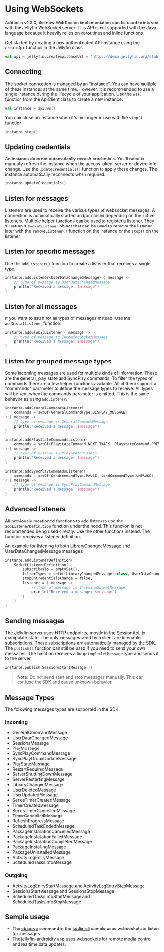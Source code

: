 # Using WebSockets

Added in v1.2.0, the new WebSocket implementation can be used to interact with the Jellyfin WebSocket server. This API
is not supported with the Java language because it heavily relies on coroutines and inline functions.

Get started by creating a new authenticated API instance using the `createApi` function in the Jellyfin class.

```kotlin
val api = jellyfin.createApi(baseUrl = "https://demo.jellyfin.org/stable/")
```

## Connecting

The socket connection is managed by an "instance". You can have multiple of these instances at the same time. However,
it is recommended to use a single instance during the lifecycle of your application. Use the `ws()`
function from the ApiClient class to create a new instance.

```kotlin
val instance = api.ws()
```

You can close an instance when it's no longer in use with the `stop()` function.

```kotlin
instance.stop()
```

## Updating credentials

An instance does not automatically refresh credentials. You'll need to manually refresh the instance when the access
token, server or device info change. Use the `updateCredentials()` function to apply these changes. The instance
automatically reconnects when required.

```kotlin
instance.updateCredentials()
```

## Listen for messages

Listeners are used to receive the various types of websocket messages. A connection is automatically started and/or
closed depending on the active listeners. Multiple helper functions can be used to register a listener. They all return
a `SocketListener` object that can be used to remove the listener later with the `removeListener()` function on the
instance or the `stop()` on the listener.

## Listen for specific messages

Use the `addListener()` function to create a listener that receives a single type.

```kotlin
instance.addListener<UserDataChangedMessage> { message ->
	// type of message is UserDataChangedMessage
	println("Received a message: $message")
}
```

## Listen for all messages

If you want to listen for all types of messages instead. Use the `addGlobalListener` function.

```kotlin
instance.addGlobalListener { message ->
	// type of message is IncomingSocketMessage
	println("Received a message: $message")
}
```

## Listen for grouped message types

Some incoming messages are used for multiple kinds of information. These are the general, play state and SyncPlay
commands. To filter the types of commands there are a few helper functions available. All of them support a "commands"
parameter to define the message types to receive. All types will be sent when the commands parameter is omitted. This is
the same behavior as using `addListener`.

```kotlin
instance.addGeneralCommandsListener(
	commands = setOf(GeneralCommandType.DISPLAY_MESSAGE)
) { message ->
	// type of message is GeneralCommandMessage
	println("Received a message: $message")
}

instance.addPlayStateCommandsListener(
	commands = setOf(PlaystateCommand.NEXT_TRACK, PlaystateCommand.PREVIOUS_TRACK)
) { message ->
	// type of message is PlayStateMessage
	println("Received a message: $message")
}

instance.addSyncPlayCommandsListener(
	commands = setOf(SendCommandType.PAUSE, SendCommandType.UNPAUSE)
) { message ->
	// type of message is SyncPlayCommandMessage
	println("Received a message: $message")
}
```

## Advanced listeners

All previously mentioned functions to add listeners use the `addListenerDefinition` function under the hood. This
function is not recommended being used directly. Use the other functions instead. The function receives a listener
definition.

An example for listening to both LibraryChangedMessage and UserDataChangedMessage messages:

```kotlin
instance.addListenerDefinition(
	SocketListenerDefinition(
		subscribesTo = emptySet(),
		filterTypes = setOf(LibraryChangedMessage::class, UserDataChangedMessage::class),
		stopOnCredentialsChange = false,
		listener = { message ->
			// type of message is IncomingSocketMessage
			println("Received a message: $message")
		}
	)
)
```

## Sending messages

The Jellyfin server uses HTTP endpoints, mostly in the SessionApi, to manipulate state. The only messages send by a
client are to enable subscriptions. These subscriptions are automatically managed by the SDK. The `publish()` function
can still be used if you need to send your own messages. The function receives a `OutgoingSocketMessage` type and sends
it to the server.

```kotlin
instance.publish(SessionsStartMessage())
```

> **Note**: Do not send start and stop messages manually. This can confuse the SDK and cause unknown behavior.

## Message Types

The following messages types are supported in the SDK.

### Incoming

- GeneralCommandMessage
- UserDataChangedMessage
- SessionsMessage
- PlayMessage
- SyncPlayCommandMessage
- SyncPlayGroupUpdateMessage
- PlayStateMessage
- RestartRequiredMessage
- ServerShuttingDownMessage
- ServerRestartingMessage
- LibraryChangedMessage
- UserDeletedMessage
- UserUpdatedMessage
- SeriesTimerCreatedMessage
- TimerCreatedMessage
- SeriesTimerCancelledMessage
- TimerCancelledMessage
- RefreshProgressMessage
- ScheduledTaskEndedMessage
- PackageInstallationCancelledMessage
- PackageInstallationFailedMessage
- PackageInstallationCompletedMessage
- PackageInstallingMessage
- PackageUninstalledMessage
- ActivityLogEntryMessage
- ScheduledTasksInfoMessage

### Outgoing

- ActivityLogEntryStartMessage and ActivityLogEntryStopMessage
- SessionsStartMessage and SessionsStopMessage
- ScheduledTasksInfoStartMessage and ScheduledTasksInfoStopMessage

## Sample usage

- The [observe] command in the [kotlin-cli] sample uses websockets to listen for messages.
- The [jellyfin-androidtv] app uses websockets for remote media control and realtime data updates.

[observe]: https://github.com/jellyfin/jellyfin-sdk-kotlin/tree/master/samples/kotlin-cli/src/main/kotlin/org/jellyfin/sample/cli/command/Observe.kt

[kotlin-cli]: https://github.com/jellyfin/jellyfin-sdk-kotlin/tree/master/samples/kotlin-cli/

[jellyfin-androidtv]: https://github.com/jellyfin/jellyfin-androidtv
